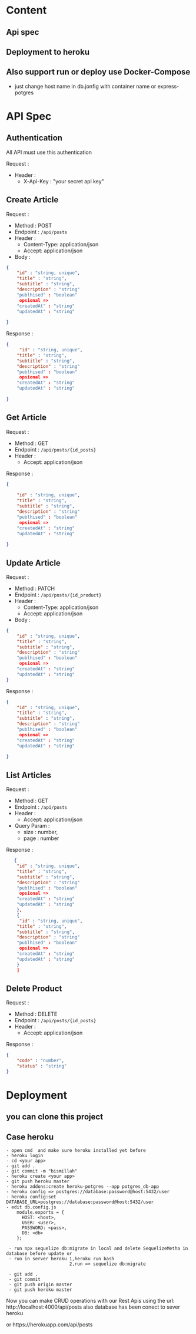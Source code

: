 # Content
## Api spec
## Deployment to heroku
## Also support run or deploy use Docker-Compose
* just change host name in db.jonfig with container name or express-potgres

# API Spec

## Authentication

All API must use this authentication

Request :
- Header :
    - X-Api-Key : "your secret api key"

## Create Article

Request :
- Method : POST
- Endpoint : `/api/posts`
- Header :
    - Content-Type: application/json
    - Accept: application/json
- Body :

```json 
{
    "id" : "string, unique",
    "title" : "string",
    "subtitle" : "string",
    "description" : "string"
    "publhised" : "boolean"
     opsional =>
    "createdAt" : "string"
    "updatedAt" : "string"
   
}
```

Response :

```json 
{
     "id" : "string, unique",
    "title" : "string",
    "subtitle" : "string",
    "description" : "string"
    "publhised" : "boolean"
     opsional =>
    "createdAt" : "string"
    "updatedAt" : "string"
   
}
```

## Get Article

Request :
- Method : GET
- Endpoint : `/api/posts/{id_posts}`
- Header :
    - Accept: application/json

Response :

```json 
{
    
    "id" : "string, unique",
    "title" : "string",
    "subtitle" : "string",
    "description" : "string"
    "publhised" : "boolean"
     opsional =>
    "createdAt" : "string"
    "updatedAt" : "string"
     
}
```

## Update Article

Request :
- Method : PATCH
- Endpoint : `/api/posts/{id_product}`
- Header :
    - Content-Type: application/json
    - Accept: application/json
- Body :

```json 
{
    "id" : "string, unique",
    "title" : "string",
    "subtitle" : "string",
    "description" : "string"
    "publhised" : "boolean"
     opsional =>
    "createdAt" : "string"
    "updatedAt" : "string"
}
```

Response :

```json 
{
    "id" : "string, unique",
    "title" : "string",
    "subtitle" : "string",
    "description" : "string"
    "publhised" : "boolean"
     opsional =>
    "createdAt" : "string"
    "updatedAt" : "string"
     
}
```

## List Articles

Request :
- Method : GET
- Endpoint : `/api/posts`
- Header :
    - Accept: application/json
- Query Param :
    - size : number,
    - page : number

Response :

```json [
   {
    "id" : "string, unique",
    "title" : "string",
    "subtitle" : "string",
    "description" : "string"
    "publhised" : "boolean"
     opsional =>
    "createdAt" : "string"
    "updatedAt" : "string"
    },
    {
     "id" : "string, unique",
    "title" : "string",
    "subtitle" : "string",
    "description" : "string"
    "publhised" : "boolean"
     opsional =>
    "createdAt" : "string"
    "updatedAt" : "string"
    }
    ]

```

## Delete Product

Request :
- Method : DELETE
- Endpoint : `/api/posts/{id_posts}`
- Header :
    - Accept: application/json

Response :

```json 
{
    "code" : "number",
    "status" : "string"
}
```


# Deployment 

## you can clone this project

## Case heroku

```cli 
- open cmd  and make sure heroku installed yet before
- heroku login
- cd <your app>
- git add .
- git commit -m "bismillah"
- heroku create <your app>
- git push heroku master
- heroku addons:create heroku-potgres --app potgres_db-app
- heroku config => postgres://database:password@host:5432/user
- heroku config:set DATABASE_URL=postgres://database:password@host:5432/user
- edit db.config.js 
    module.exports = {
      HOST: <host>,
      USER: <user>,
      PASSWORD: <pass>,
      DB: <db>
    };
    
 - run npx sequelize db:migrate in local and delete SequelizeMetha in database before update or 
 - run in server heroku 1,heroku run bash
                        2,run => sequelize db:migrate
                        
 - git add .
 - git commit
 - git push origin master
 - git push heroku master
```

Now you can make CRUD operations with our Rest Apis using the url:
http://localhost:4000/api/posts also database has been conect to sever heroku

or https://<app-name>herokuapp.com/api/posts

